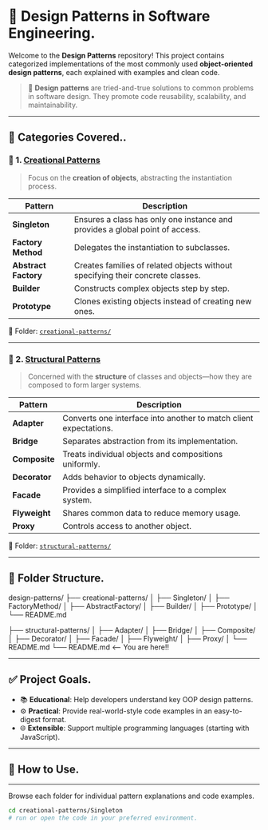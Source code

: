 # 🎯 Design Patterns in Software Engineering.

Welcome to the **Design Patterns** repository! This project contains categorized implementations of the most commonly used **object-oriented design patterns**, each explained with examples and clean code.

> 🧠 **Design patterns** are tried-and-true solutions to common problems in software design. They promote code reusability, scalability, and maintainability.

----------------------

## 🧱 Categories Covered..

### 🔨 1. [Creational Patterns](./creational-patterns/)
> Focus on the **creation of objects**, abstracting the instantiation process.

| Pattern            | Description |
|--------------------|-------------|
| **Singleton**       | Ensures a class has only one instance and provides a global point of access. |
| **Factory Method**  | Delegates the instantiation to subclasses. |
| **Abstract Factory**| Creates families of related objects without specifying their concrete classes. |
| **Builder**         | Constructs complex objects step by step. |
| **Prototype**       | Clones existing objects instead of creating new ones. |

📁 Folder: [`creational-patterns/`](./creational-patterns/)

------------------------

### 🧱 2. [Structural Patterns](./structural-patterns/)
> Concerned with the **structure** of classes and objects—how they are composed to form larger systems.

| Pattern         | Description |
|-----------------|-------------|
| **Adapter**      | Converts one interface into another to match client expectations. |
| **Bridge**       | Separates abstraction from its implementation. |
| **Composite**    | Treats individual objects and compositions uniformly. |
| **Decorator**    | Adds behavior to objects dynamically. |
| **Facade**       | Provides a simplified interface to a complex system. |
| **Flyweight**    | Shares common data to reduce memory usage. |
| **Proxy**        | Controls access to another object. |

📁 Folder: [`structural-patterns/`](./structural-patterns/)

------------------------

## 📁 Folder Structure.

design-patterns/
├── creational-patterns/
│ ├── Singleton/
│ ├── FactoryMethod/
│ ├── AbstractFactory/
│ ├── Builder/
│ ├── Prototype/
│ └── README.md

├── structural-patterns/
│ ├── Adapter/
│ ├── Bridge/
│ ├── Composite/
│ ├── Decorator/
│ ├── Facade/
│ ├── Flyweight/
│ ├── Proxy/
│ └── README.md
└── README.md <-- You are here!!

------------------------

## ✅ Project Goals.

- 📚 **Educational**: Help developers understand key OOP design patterns.
- ⚙️ **Practical**: Provide real-world-style code examples in an easy-to-digest format.
- 🌐 **Extensible**: Support multiple programming languages (starting with JavaScript).

----------------------

## 📌 How to Use.

------------------------

Browse each folder for individual pattern explanations and code examples.

```bash
cd creational-patterns/Singleton
# run or open the code in your preferred environment.
